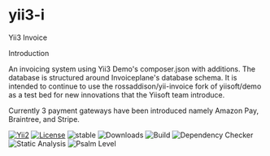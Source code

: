 # yii3-i
Yii3 Invoice

Introduction

An invoicing system using Yii3 Demo's composer.json with additions.  The database is structured around Invoiceplane's database schema. It is intended to continue to use the rossaddison/yii-invoice fork of yiisoft/demo as a test bed for new innovations that the Yiisoft team introduce. 

Currently 3 payment gateways have been introduced namely Amazon Pay, Braintree, and Stripe. 

[![Yii2](https://img.shields.io/badge/Powered_by-Yii_Framework-green.svg?style=flat)](https://www.yiiframework.com/) [![License](https://img.shields.io/badge/License-MIT-blue.svg)](https://opensource.org/licenses/MIT) ![stable](https://img.shields.io/static/v1?label=No%20Release&message=0.0.0&color=9cf)  ![Downloads](https://img.shields.io/static/v1?label=Downloads/week&message=185&color=9cf)  ![Build](https://img.shields.io/static/v1?label=Build&message=Failing&color=ff0000)
![Dependency Checker](https://img.shields.io/static/v1?label=Dependency%20Checker&message=Failing&color=ff0000) ![Static Analysis](https://img.shields.io/static/v1?label=Static%20Analysis&message=Failing&color=ff0000)
![Psalm Level](https://img.shields.io/static/v1?label=Psalm%20Level&message=4&color=ff0000)

